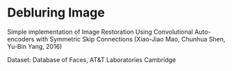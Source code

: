 # Debluring Image

Simple implementation of Image Restoration Using Convolutional Auto-encoders with Symmetric Skip Connections (Xiao-Jiao Mao, Chunhua Shen, Yu-Bin Yang, 2016)

Dataset: Database of Faces, AT&T Laboratories Cambridge
